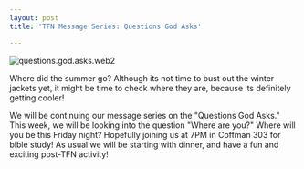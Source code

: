 ```yaml
---
layout: post
title: 'TFN Message Series: Questions God Asks'

---
```


![questions.god.asks.web2](http://www.acts2fellowship.org/minnesota/wp-content/uploads/2011/09/questions.god_.asks_.web2_.jpg)

Where did the summer go? Although its not time to bust out the winter jackets yet, it might be time to check where they are, because its definitely getting cooler!

We will be continuing our message series on the "Questions God Asks." This week, we will be looking into the question "Where are you?" Where will you be this Friday night? Hopefully joining us at 7PM in Coffman 303 for bible study! As usual we will be starting with dinner, and have a fun and exciting post-TFN activity!
